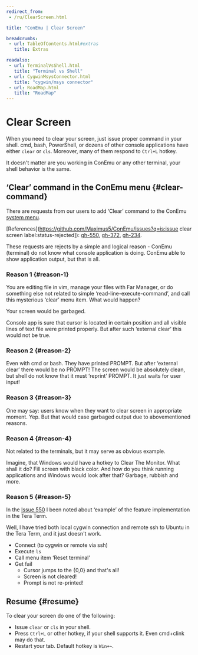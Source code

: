 ```yaml
---
redirect_from:
 - /ru/ClearScreen.html

title: "ConEmu | Clear Screen"

breadcrumbs:
 - url: TableOfContents.html#extras
   title: Extras

readalso:
 - url: TerminalVsShell.html
   title: "Terminal vs Shell"
 - url: CygwinMsysConnector.html
   title: "cygwin/msys connector"
 - url: RoadMap.html
   title: "RoadMap"
---
```


# Clear Screen

When you need to clear your screen, just issue proper command in
your shell. cmd, bash, PowerShell, or dozens of other console
applications have either `clear` or `cls`. Moreover, many of them
respond to `Ctrl+L` hotkey.

It doesn't matter are you working in ConEmu or any other terminal,
your shell behavior is the same.


## ‘Clear’ command in the ConEmu menu  {#clear-command}

There are requests from our users to add ‘Clear’ command to the
ConEmu [system menu](SystemMenu.html).

[References](https://github.com/Maximus5/ConEmu/issues?q=is:issue clear screen label:status-rejected]):
[gh-550](https://github.com/Maximus5/ConEmu/issues/550),
[gh-372](https://github.com/Maximus5/ConEmu/issues/372),
[gh-234](https://github.com/Maximus5/ConEmu/issues/234).

These requests are rejects by a simple and logical reason - ConEmu
(terminal) do not know what console application is doing. ConEmu
able to show application output, but that is all.

### Reason 1  {#reason-1}

You are editing file in vim, manage your files with Far Manager,
or do something else not related to simple ‘read-line-execute-command’,
and call this mysterious ‘clear’ menu item. What would happen?

Your screen would be garbaged.

Console app is sure that cursor is located in certain position and all
visible lines of text file were printed properly. But after such
‘external clear’ this would not be true.

### Reason 2  {#reason-2}

Even with cmd or bash. They have printed PROMPT.
But after ‘external clear’ there would be no PROMPT! The screen
would be absolutely clean, but shell do not know that it must
‘reprint’ PROMPT. It just waits for user input!

### Reason 3  {#reason-3}

One may say: users know when they want to clear screen in
appropriate moment. Yep. But that would case garbaged output due to
abovementioned reasons.

### Reason 4  {#reason-4}

Not related to the terminals, but it may serve as obvious example.

Imagine, that Windows would have a hotkey to Clear The Monitor.
What shall it do? Fill screen with black color. And how do you think
running applications and Windows would look after that? Garbage,
rubbish and more.

### Reason 5  {#reason-5}

In the [Issue 550](https://github.com/Maximus5/ConEmu/issues/550)
I been noted about ‘example’ of the feature implementation in the Tera Term.

Well, I have tried both local cygwin connection and remote ssh to Ubuntu
in the Tera Term, and it just doesn't work.

* Connect (to cygwin or remote via ssh)
* Execute `ls`
* Call menu item ‘Reset terminal’
* Get fail
  * Cursor jumps to the {0,0} and that's all!
  * Screen is not cleared!
  * Prompt is not re-printed!


## Resume  {#resume}

To clear your screen do one of the following:

* Issue `clear` or `cls` in your shell.
* Press `Ctrl+L` or other hotkey, if your shell supports it. Even cmd+clink may do that.
* Restart your tab. Default hotkey is `Win+~`.
